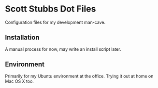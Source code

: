 Scott Stubbs Dot Files
======================

Configuration files for my development man-cave.


Installation
------------

A manual process for now, may write an install script later.


Environment
-----------

Primarily for my Ubuntu environment at the office.  Trying it out at home on Mac OS X too.
